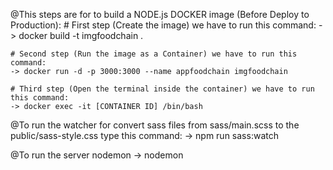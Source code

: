 @This steps are for to build a NODE.js DOCKER image (Before Deploy to Production):
    # First step (Create the image) we have to run this command:
    -> docker build -t imgfoodchain .

    # Second step (Run the image as a Container) we have to run this command:
    -> docker run -d -p 3000:3000 --name appfoodchain imgfoodchain

    # Third step (Open the terminal inside the container) we have to run this command:
    -> docker exec -it [CONTAINER ID] /bin/bash



@To run the watcher for convert sass files from sass/main.scss to the public/sass-style.css type this command:
    -> npm run sass:watch

@To run the server nodemon
    -> nodemon

